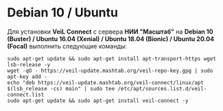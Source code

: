 # Debian 10 / Ubuntu

Для установки **VeiL Connect** с сервера **НИИ "Масштаб"** на **Debian 10 (Buster) / Ubuntu 16.04 (Xenial) / Ubuntu 18.04 (Bionic) / Ubuntu 20.04 (Focal)** выполнить следующие команды:

`sudo apt-get update && sudo apt-get install apt-transport-https wget lsb-release -y`  
`wget -qO - https://veil-update.mashtab.org/veil-repo-key.gpg | sudo apt-key add -`  
`echo "deb https://veil-update.mashtab.org/veil-connect/linux/apt $(lsb_release -cs) main" | sudo tee /etc/apt/sources.list.d/veil-connect.list`  
`sudo apt-get update && sudo apt-get install veil-connect -y`  
